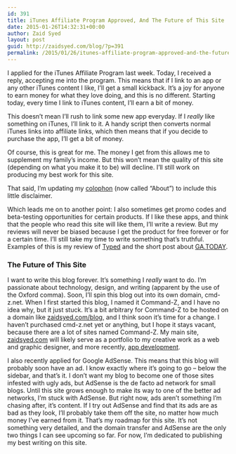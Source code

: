 ```yaml
---
id: 391
title: iTunes Affiliate Program Approved, And The Future of This Site
date: 2015-01-26T14:32:31+00:00
author: Zaid Syed
layout: post
guid: http://zaidsyed.com/blog/?p=391
permalink: /2015/01/26/itunes-affiliate-program-approved-and-the-future-of-this-site/
---
```

I applied for the iTunes Affiliate Program last week. Today, I received a reply, accepting me into the program. This means that if I link to an app or any other iTunes content I like, I&#8217;ll get a small kickback. It&#8217;s a joy for anyone to earn money for what they love doing, and this is no different. Starting today, every time I link to iTunes content, I&#8217;ll earn a bit of money.

This doesn&#8217;t mean I&#8217;ll rush to link some new app everyday. If I _really_ like something on iTunes, I&#8217;ll link to it. A handy script then converts normal iTunes links into affiliate links, which then means that if you decide to purchase the app, I&#8217;ll get a bit of money.

Of course, this is great for me. The money I get from this allows me to supplement my family&#8217;s income. But this won&#8217;t mean the quality of this site (depending on what you make it to be) will decline. I&#8217;ll still work on producing my best work for this site.

That said, I&#8217;m updating my [colophon](http://zaidsyed.com/blog/about "About - Command-Z") (now called &#8220;About&#8221;) to include this little disclaimer.

Which leads me on to another point: I also sometimes get promo codes and beta-testing opportunities for certain products. If I like these apps, and think that the people who read this site will like them, I&#8217;ll write a review. But my reviews will never be biased because I get the product for free forever or for a certain time. I&#8217;ll still take my time to write something that&#8217;s truthful. Examples of this is my review of [Typed](http://zaidsyed.com/blog/2014/12/10/a-typed-review/) and the short post about [GA.TODAY](http://zaidsyed.com/blog/2015/01/12/ga-today-google-analytics-in-the-today-view/).

### The Future of This Site

I want to write this blog forever. It&#8217;s something I _really_ want to do. I&#8217;m passionate about technology, design, and writing (apparent by the use of the Oxford comma). Soon, I&#8217;ll spin this blog out into its own domain, cmd-z.net. When I first started this blog, I named it Command-Z, and I have no idea why, but it just stuck. It&#8217;s a bit arbitrary for Command-Z to be hosted on a domain like [zaidsyed.com/blog](http://zaidsyed.com/blog), and I think soon it&#8217;s time for a change. I haven&#8217;t purchased cmd-z.net yet or anything, but I hope it stays vacant, because there are a lot of sites named Command-Z. My main site, [zaidsyed.com](http://zaidsyed.com) will likely serve as a portfolio to my creative work as a web and graphic designer, and more recently, [app development](http://sis.zaidsyed.com).

I also recently applied for Google AdSense. This means that this blog will probably soon have an ad. I know exactly where it&#8217;s going to go – below the sidebar, and that&#8217;s it. I don&#8217;t want my blog to become one of those sites infested with ugly ads, but AdSense is the de facto ad network for small blogs. Until this site grows enough to make its way to one of the better ad networks, I&#8217;m stuck with AdSense. But right now, ads aren&#8217;t something I&#8217;m chasing after, it&#8217;s content. If I try out AdSense and find that its ads are as bad as they look, I&#8217;ll probably take them off the site, no matter how much money I&#8217;ve earned from it. That&#8217;s my roadmap for this site. It&#8217;s not something very detailed, and the domain transfer and AdSense are the only two things I can see upcoming so far. For now, I&#8217;m dedicated to publishing my best writing on this site.